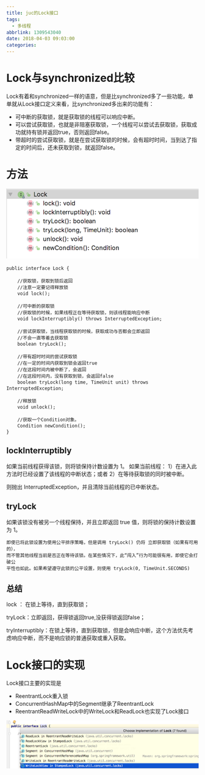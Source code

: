 ```yaml
---
title: juc的Lock接口
tags:
  - 多线程
abbrlink: 1309543040
date: 2018-04-03 09:03:00
categories:
---
```

# Lock与synchronized比较
Lock有着和synchronized一样的语意，但是比synchronized多了一些功能，单单就从Lock接口定义来看，比synchronized多出来的功能有：

- 可中断的获取锁，就是获取锁的线程可以响应中断。
- 可以尝试获取锁，也就是非阻塞获取锁，一个线程可以尝试去获取锁，获取成功就持有锁并返回true，否则返回false。
- 带超时的尝试获取锁，就是在尝试获取锁的时候，会有超时时间，当到达了指定的时间后，还未获取到锁，就返回false。

# 方法
![upload successful](/images/pasted-116.png)

```
public interface Lock {

    //获取锁，获取到锁后返回
    //注意一定要记得释放锁
    void lock();

    //可中断的获取锁
    //获取锁的时候，如果线程正在等待获取锁，则该线程能响应中断
    void lockInterruptibly() throws InterruptedException;

    //尝试获取锁，当线程获取锁的时候，获取成功与否都会立即返回
    //不会一直等着去获取锁
    boolean tryLock();

    //带有超时时间的尝试获取锁
    //在一定的时间内获取到锁会返回true
    //在这段时间内被中断了，会返回
    //在这段时间内，没有获取到锁，会返回false
    boolean tryLock(long time, TimeUnit unit) throws InterruptedException;

    //释放锁
    void unlock();

    //获取一个Condition对象。
    Condition newCondition();
}
```

## lockInterruptibly
如果当前线程获得该锁，则将锁保持计数设置为 1。
   如果当前线程：
1）在进入此方法时已经设置了该线程的中断状态；或者
2）在等待获取锁的同时被中断。

   则抛出 InterruptedException，并且清除当前线程的已中断状态。


## tryLock
如果该锁没有被另一个线程保持，并且立即返回 true 值，则将锁的保持计数设置为 1。
```
即使已将此锁设置为使用公平排序策略，但是调用 tryLock() 仍将 立即获取锁（如果有可用的），
而不管其他线程当前是否正在等待该锁。在某些情况下，此“闯入”行为可能很有用，即使它会打破公
平性也如此。如果希望遵守此锁的公平设置，则使用 tryLock(0, TimeUnit.SECONDS)
```

## 总结
lock ： 在锁上等待，直到获取锁；

tryLock：立即返回，获得锁返回true,没获得锁返回false；

tryInterruptibly：在锁上等待，直到获取锁，但是会响应中断，这个方法优先考虑响应中断，而不是响应锁的普通获取或重入获取。 

# Lock接口的实现

Lock接口主要的实现是
- ReentrantLock重入锁
- ConcurrentHashMap中的Segment继承了ReentrantLock
- ReentrantReadWriteLock中的WriteLock和ReadLock也实现了Lock接口

![upload successful](/images/pasted-117.png)
